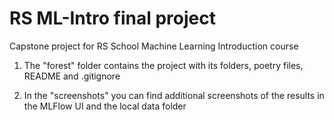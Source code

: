 # RS ML-Intro final project 
Capstone project for RS School Machine Learning Introduction course



1) The "forest" folder contains the project with its folders, poetry files, README and .gitignore


2) In the "screenshots" you can find additional screenshots of the results in the MLFlow UI and the local data folder

